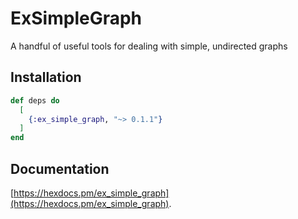 # ExSimpleGraph

A handful of useful tools for dealing with simple, undirected graphs

## Installation

```elixir
def deps do
  [
    {:ex_simple_graph, "~> 0.1.1"}
  ]
end
```

## Documentation
[https://hexdocs.pm/ex_simple_graph](https://hexdocs.pm/ex_simple_graph).

